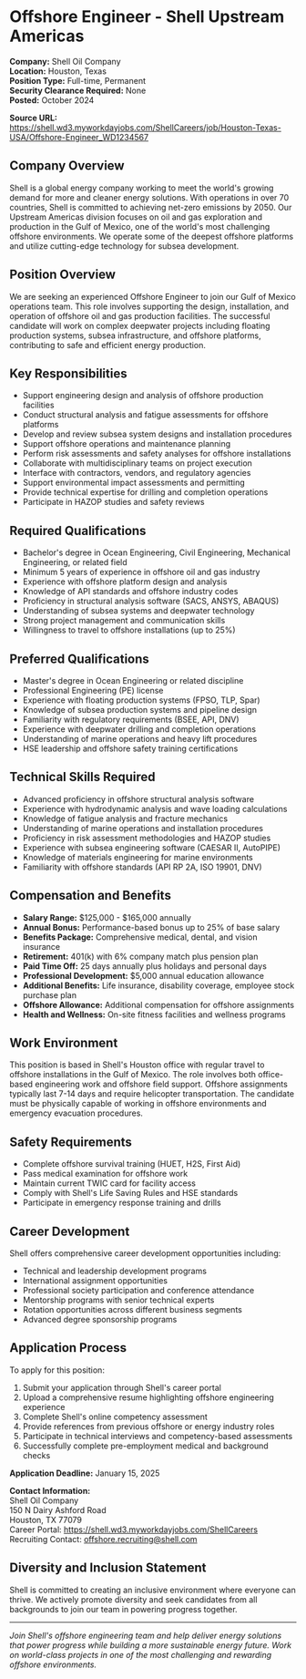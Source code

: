 # Offshore Engineer - Shell Upstream Americas

**Company:** Shell Oil Company  
**Location:** Houston, Texas  
**Position Type:** Full-time, Permanent  
**Security Clearance Required:** None  
**Posted:** October 2024  

**Source URL:** https://shell.wd3.myworkdayjobs.com/ShellCareers/job/Houston-Texas-USA/Offshore-Engineer_WD1234567

## Company Overview

Shell is a global energy company working to meet the world's growing demand for more and cleaner energy solutions. With operations in over 70 countries, Shell is committed to achieving net-zero emissions by 2050. Our Upstream Americas division focuses on oil and gas exploration and production in the Gulf of Mexico, one of the world's most challenging offshore environments. We operate some of the deepest offshore platforms and utilize cutting-edge technology for subsea development.

## Position Overview

We are seeking an experienced Offshore Engineer to join our Gulf of Mexico operations team. This role involves supporting the design, installation, and operation of offshore oil and gas production facilities. The successful candidate will work on complex deepwater projects including floating production systems, subsea infrastructure, and offshore platforms, contributing to safe and efficient energy production.

## Key Responsibilities

- Support engineering design and analysis of offshore production facilities
- Conduct structural analysis and fatigue assessments for offshore platforms
- Develop and review subsea system designs and installation procedures
- Support offshore operations and maintenance planning
- Perform risk assessments and safety analyses for offshore installations
- Collaborate with multidisciplinary teams on project execution
- Interface with contractors, vendors, and regulatory agencies
- Support environmental impact assessments and permitting
- Provide technical expertise for drilling and completion operations
- Participate in HAZOP studies and safety reviews

## Required Qualifications

- Bachelor's degree in Ocean Engineering, Civil Engineering, Mechanical Engineering, or related field
- Minimum 5 years of experience in offshore oil and gas industry
- Experience with offshore platform design and analysis
- Knowledge of API standards and offshore industry codes
- Proficiency in structural analysis software (SACS, ANSYS, ABAQUS)
- Understanding of subsea systems and deepwater technology
- Strong project management and communication skills
- Willingness to travel to offshore installations (up to 25%)

## Preferred Qualifications

- Master's degree in Ocean Engineering or related discipline
- Professional Engineering (PE) license
- Experience with floating production systems (FPSO, TLP, Spar)
- Knowledge of subsea production systems and pipeline design
- Familiarity with regulatory requirements (BSEE, API, DNV)
- Experience with deepwater drilling and completion operations
- Understanding of marine operations and heavy lift procedures
- HSE leadership and offshore safety training certifications

## Technical Skills Required

- Advanced proficiency in offshore structural analysis software
- Experience with hydrodynamic analysis and wave loading calculations
- Knowledge of fatigue analysis and fracture mechanics
- Understanding of marine operations and installation procedures
- Proficiency in risk assessment methodologies and HAZOP studies
- Experience with subsea engineering software (CAESAR II, AutoPIPE)
- Knowledge of materials engineering for marine environments
- Familiarity with offshore standards (API RP 2A, ISO 19901, DNV)

## Compensation and Benefits

- **Salary Range:** $125,000 - $165,000 annually
- **Annual Bonus:** Performance-based bonus up to 25% of base salary
- **Benefits Package:** Comprehensive medical, dental, and vision insurance
- **Retirement:** 401(k) with 6% company match plus pension plan
- **Paid Time Off:** 25 days annually plus holidays and personal days
- **Professional Development:** $5,000 annual education allowance
- **Additional Benefits:** Life insurance, disability coverage, employee stock purchase plan
- **Offshore Allowance:** Additional compensation for offshore assignments
- **Health and Wellness:** On-site fitness facilities and wellness programs

## Work Environment

This position is based in Shell's Houston office with regular travel to offshore installations in the Gulf of Mexico. The role involves both office-based engineering work and offshore field support. Offshore assignments typically last 7-14 days and require helicopter transportation. The candidate must be physically capable of working in offshore environments and emergency evacuation procedures.

## Safety Requirements

- Complete offshore survival training (HUET, H2S, First Aid)
- Pass medical examination for offshore work
- Maintain current TWIC card for facility access
- Comply with Shell's Life Saving Rules and HSE standards
- Participate in emergency response training and drills

## Career Development

Shell offers comprehensive career development opportunities including:
- Technical and leadership development programs
- International assignment opportunities
- Professional society participation and conference attendance
- Mentorship programs with senior technical experts
- Rotation opportunities across different business segments
- Advanced degree sponsorship programs

## Application Process

To apply for this position:

1. Submit your application through Shell's career portal
2. Upload a comprehensive resume highlighting offshore engineering experience
3. Complete Shell's online competency assessment
4. Provide references from previous offshore or energy industry roles
5. Participate in technical interviews and competency-based assessments
6. Successfully complete pre-employment medical and background checks

**Application Deadline:** January 15, 2025

**Contact Information:**  
Shell Oil Company  
150 N Dairy Ashford Road  
Houston, TX 77079  
Career Portal: https://shell.wd3.myworkdayjobs.com/ShellCareers  
Recruiting Contact: offshore.recruiting@shell.com

## Diversity and Inclusion Statement

Shell is committed to creating an inclusive environment where everyone can thrive. We actively promote diversity and seek candidates from all backgrounds to join our team in powering progress together.

---

*Join Shell's offshore engineering team and help deliver energy solutions that power progress while building a more sustainable energy future. Work on world-class projects in one of the most challenging and rewarding offshore environments.*